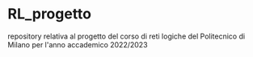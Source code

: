 # RL_progetto
repository relativa al progetto del corso di reti logiche del Politecnico di Milano per l'anno accademico 2022/2023
